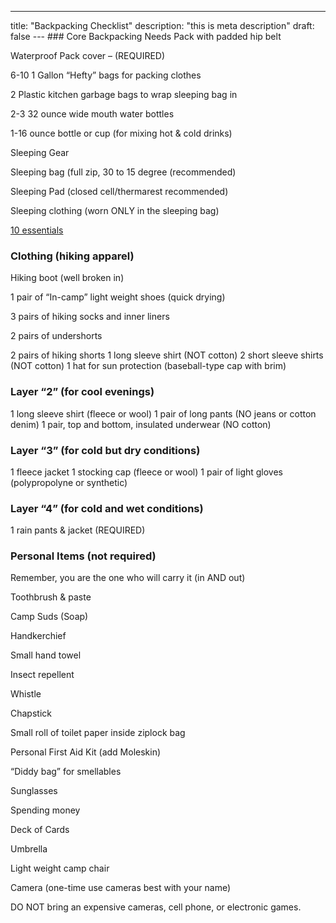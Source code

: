 ---
title: "Backpacking Checklist"
description: "this is meta description"
draft: false
--- ### Core Backpacking Needs
Pack with padded hip belt

 Waterproof Pack cover – (REQUIRED)

 6-10 1 Gallon “Hefty” bags for packing clothes

 2 Plastic kitchen garbage bags to wrap sleeping bag in

 2-3 32 ounce wide mouth water bottles

 1-16 ounce bottle or cup (for mixing hot & cold drinks)

 Sleeping Gear

 Sleeping bag (full zip, 30 to 15 degree (recommended)

 Sleeping Pad (closed cell/thermarest recommended)

 Sleeping clothing (worn ONLY in the sleeping bag)
 
 [10 essentials](/the-ten-essentials)
 ### Clothing (hiking apparel)

 Hiking boot (well broken in)

 1 pair of “In-camp” light weight shoes (quick drying)

 3 pairs of hiking socks and inner liners
 
 2 pairs of undershorts

 2 pairs of hiking shorts
 1 long sleeve shirt (NOT cotton)
  2 short sleeve shirts (NOT cotton)
  1 hat for sun protection (baseball-type cap with brim)

  ### Layer “2” (for cool evenings)
  1 long sleeve shirt (fleece or wool)
  1 pair of long pants (NO jeans or cotton denim)
 1 pair, top and bottom, insulated underwear (NO cotton)

 ### Layer “3” (for cold but dry conditions)
 1 fleece jacket
  1 stocking cap (fleece or wool)
  1 pair of light gloves (polypropolyne or synthetic)

 ### Layer “4” (for cold and wet conditions)
  1 rain pants & jacket (REQUIRED)

 ### Personal Items (not required)
 Remember, you are the one who will carry it (in AND out)

 Toothbrush & paste

 Camp Suds (Soap)

 Handkerchief

 Small hand towel

 Insect repellent

 Whistle

 Chapstick

 Small roll of toilet paper inside ziplock bag

 Personal First Aid Kit (add Moleskin)

 “Diddy bag” for smellables

 Sunglasses

 Spending money

 Deck of Cards

 Umbrella

 Light weight camp chair

 Camera (one-time use cameras best with your name)

 DO NOT bring an expensive cameras, cell phone,  or electronic games.

